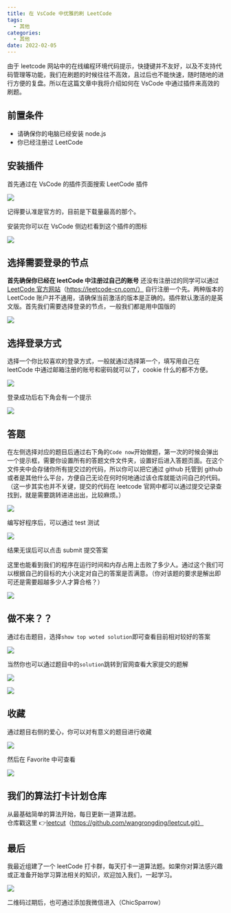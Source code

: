 ```yaml
---
title: 在 VsCode 中优雅的刷 LeetCode
tags:
  - 其他
categories:
  - 其他
date: 2022-02-05
---
```


由于 leetcode 网站中的在线编程环境代码提示，快捷键并不友好，以及不支持代码管理等功能，我们在刷题的时候往往不高效，且过后也不能快速，随时随地的进行方便的复盘。所以在这篇文章中我将介绍如何在 VsCode 中通过插件来高效的刷题。

## 前置条件

- 请确保你的电脑已经安装 node.js
- 你已经注册过 LeetCode

## 安装插件

首先通过在 VsCode 的插件页面搜索 LeetCode 插件

![](https://assets.fedtop.com/picbed/202206122122106.png)

<!-- more -->

记得要认准是官方的，目前是下载量最高的那个。

安装完你可以在 VsCode 侧边栏看到这个插件的图标

![](https://assets.fedtop.com/picbed/202206122122592.png)

## 选择需要登录的节点

**首先确保你已经在 leetCode 中注册过自己的账号** 还没有注册过的同学可以通过 [LeetCode 官方网站](https://leetcode-cn.com/)（https://leetcode-cn.com/） 自行注册一个先。两种版本的 LeetCode 账户并不通用，请确保当前激活的版本是正确的。插件默认激活的是英文版。首先我们需要选择登录的节点，一般我们都是用中国版的

![](https://assets.fedtop.com/picbed/202206122122077.png)

## 选择登录方式

选择一个你比较喜欢的登录方式，一般就通过选择第一个，填写用自己在 leetCode 中通过邮箱注册的账号和密码就可以了，cookie 什么的都不方便。

![](https://assets.fedtop.com/picbed/202206122123688.png)

登录成功后右下角会有一个提示

![](https://assets.fedtop.com/picbed/202206122123324.png)

## 答题

在左侧选择对应的题目后通过右下角的`Code now`开始做题，第一次的时候会弹出一个提示框，需要你设置所有的答题文件文件夹，设置好后进入答题页面。在这个文件夹中会存储你所有提交过的代码，所以你可以把它通过 github 托管到 github 或者是其他什么平台，方便自己无论在何时何地通过该仓库就能访问自己的代码。（这一步其实也并不关键，提交的代码在 leetcode 官网中都可以通过提交记录查找到，就是需要跳转进进出出，比较麻烦。）

![](https://assets.fedtop.com/picbed/202206122123212.png)

编写好程序后，可以通过 test 测试

![](https://assets.fedtop.com/picbed/202206122124524.png)

结果无误后可以点击 submit 提交答案

这里也能看到我们的程序在运行时间和内存占用上击败了多少人。通过这个我们可以根据自己的目标的大小决定对自己的答案是否满意。（你对该题的要求是解出即可还是需要超越多少人才算合格？）

![](https://assets.fedtop.com/picbed/202206122124948.png)

## 做不来？？

通过右击题目，选择`show top woted solution`即可查看目前相对较好的答案

![](https://assets.fedtop.com/picbed/202206122124209.png)

当然你也可以通过题目中的`solution`跳转到官网查看大家提交的题解

![](https://assets.fedtop.com/picbed/202206122124107.png)

![](https://assets.fedtop.com/picbed/202206122124894.png)

## 收藏

通过题目右侧的爱心，你可以对有意义的题目进行收藏

![](https://assets.fedtop.com/picbed/202206122124661.png)

然后在 Favorite 中可查看

![](https://assets.fedtop.com/picbed/202206122125385.png)

## 我们的算法打卡计划仓库

从最基础简单的算法开始，每日更新一道算法题。  
仓库戳这里 👉[leetcut](https://github.com/wangrongding/leetcut.git)（https://github.com/wangrongding/leetcut.git）

## 最后

我最近组建了一个 leetCode 打卡群，每天打卡一道算法题。如果你对算法感兴趣或正准备开始学习算法相关的知识，欢迎加入我们，一起学习。

![](https://assets.fedtop.com/picbed/1630989821971-rongding.gif)

二维码过期后，也可通过添加我微信进入（ChicSparrow）

